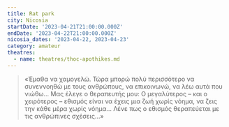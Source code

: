 ```yaml
---
title: Rat park
city: Nicosia
startDate: '2023-04-21T21:00:00.000Z'
endDate: '2023-04-22T21:00:00.000Z'
nicosia_dates: '2023-04-22, 2023-04-23'
category: amateur
theatres:
  - name: theatres/thoc-apothikes.md
---
```


> «Έμαθα να χαμογελώ. Τώρα μπορώ πολύ περισσότερο να συνεννοηθώ με τους ανθρώπους,
> να επικοινωνώ, να λέω αυτά που νιώθω... Μας έλεγε ο θεραπευτής μου: Ο μεγαλύτερος – και ο χειρότερος – εθισμός είναι να έχεις μια ζωή χωρίς νόημα, να ζεις την κάθε μέρα χωρίς νόημα... Λένε πως ο εθισμός θεραπεύεται με τις ανθρώπινες σχέσεις...»
